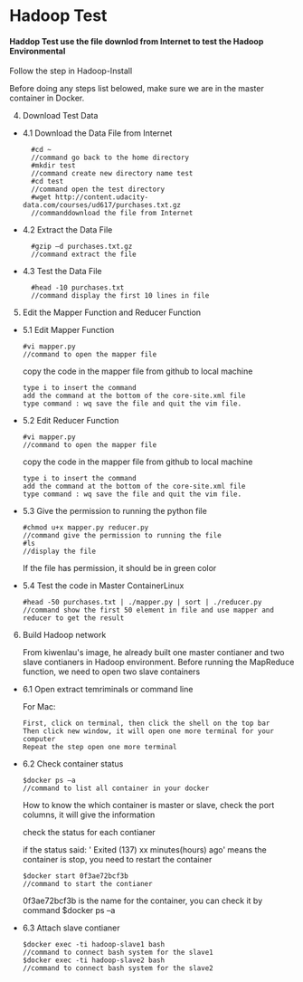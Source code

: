 # Hadoop Test
#### Haddop Test use the file downlod from Internet to test the Hadoop Environmental

Follow the step in Hadoop-Install

Before doing any steps list belowed, make sure we are in the master container in Docker.

4. Download Test Data

* 4.1 Download the Data File from Internet

        #cd ~                   
        //command go back to the home directory
        #mkdir test             
        //command create new directory name test
        #cd test                
        //command open the test directory                
        #wget http://content.udacity-data.com/courses/ud617/purchases.txt.gz    
        //commanddownload the file from Internet
 
* 4.2 Extract the Data File

        #gzip –d purchases.txt.gz
        //command extract the file
 
* 4.3 Test the Data File
        
        #head -10 purchases.txt
        //command display the first 10 lines in file

5. Edit the Mapper Function and Reducer Function

* 5.1 Edit Mapper Function
	
	```
	#vi mapper.py
	//command to open the mapper file
	```
	copy the code in the mapper file from github to local machine
 	```
	type i to insert the command
	add the command at the bottom of the core-site.xml file
	type command : wq save the file and quit the vim file.
	```
	
* 5.2 Edit Reducer Function

	```
	#vi mapper.py
	//command to open the mapper file
	```
	copy the code in the mapper file from github to local machine
	```
	type i to insert the command
	add the command at the bottom of the core-site.xml file
	type command : wq save the file and quit the vim file.
	```

* 5.3 Give the permission to running the python file
	
	```
	#chmod u+x mapper.py reducer.py
	//command give the permission to running the file 
	#ls
 	//display the file 
	```
	If the file has permission, it should be in green color
	
* 5.4 Test the code in Master ContainerLinux

	```
	#head -50 purchases.txt | ./mapper.py | sort | ./reducer.py
	//command show the first 50 element in file and use mapper and reducer to get the result
	```
6. Build Hadoop network

	From kiwenlau's image, he already built one master contianer and two slave contianers in Hadoop environment. 
	Before running the MapReduce function, we need to open two slave containers
	
* 6.1 Open extract temriminals or command line

	For Mac:
	```
	First, click on terminal, then click the shell on the top bar
	Then click new window, it will open one more terminal for your computer 
	Repeat the step open one more terminal
	```
* 6.2 Check container status
	
	```
	$docker ps –a
	//command to list all container in your docker
	```
	How to know the which container is master or slave, check the port columns, it will give the information
	
	check the status for each contianer
	
	if the status said: ' Exited (137) xx minutes(hours) ago' means the container is stop, you need to restart the container
	
	```
	$docker start 0f3ae72bcf3b
	//command to start the contianer
	```
	0f3ae72bcf3b is the name for the container, you can check it by command $docker ps –a
	 
* 6.3 Attach slave contianer
	
	```
	$docker exec -ti hadoop-slave1 bash
	//command to connect bash system for the slave1
	$docker exec -ti hadoop-slave2 bash
	//command to connect bash system for the slave2
	```

